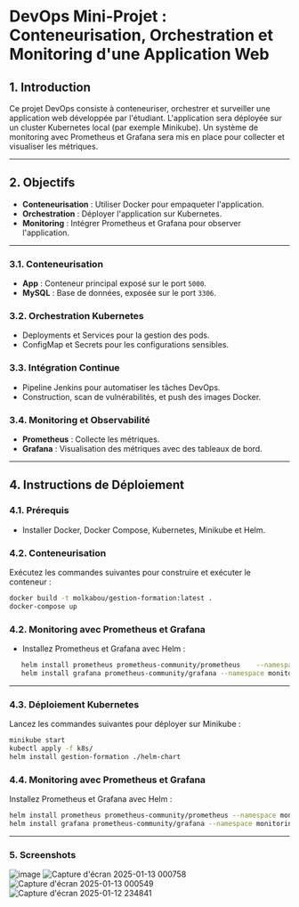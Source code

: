 # DevOps Mini-Projet : Conteneurisation, Orchestration et Monitoring d'une Application Web

## 1. Introduction
Ce projet DevOps consiste à conteneuriser, orchestrer et surveiller une application web développée par l'étudiant. L'application sera déployée sur un cluster Kubernetes local (par exemple Minikube). Un système de monitoring avec Prometheus et Grafana sera mis en place pour collecter et visualiser les métriques.

---

## 2. Objectifs
- **Conteneurisation** : Utiliser Docker pour empaqueter l'application.
- **Orchestration** : Déployer l'application sur Kubernetes.
- **Monitoring** : Intégrer Prometheus et Grafana pour observer l'application.

---


### 3.1. Conteneurisation
- **App** : Conteneur principal exposé sur le port `5000`.
- **MySQL** : Base de données, exposée sur le port `3306`.

### 3.2. Orchestration Kubernetes
- Deployments et Services pour la gestion des pods.
- ConfigMap et Secrets pour les configurations sensibles.

### 3.3. Intégration Continue
- Pipeline Jenkins pour automatiser les tâches DevOps.
- Construction, scan de vulnérabilités, et push des images Docker.

### 3.4. Monitoring et Observabilité
- **Prometheus** : Collecte les métriques.
- **Grafana** : Visualisation des métriques avec des tableaux de bord.

---

## 4. Instructions de Déploiement

### 4.1. Prérequis
- Installer Docker, Docker Compose, Kubernetes, Minikube et Helm.

### 4.2. Conteneurisation
Exécutez les commandes suivantes pour construire et exécuter le conteneur :
```bash
docker build -t molkabou/gestion-formation:latest .
docker-compose up

```

### 4.2. Monitoring avec Prometheus et Grafana
- Installez Prometheus et Grafana avec Helm :

```bash
   helm install prometheus prometheus-community/prometheus    --namespace monitoring
   helm install grafana prometheus-community/grafana --namespace monitoring
   ```
---

### 4.3. Déploiement Kubernetes
Lancez les commandes suivantes pour déployer sur Minikube :
```bash
minikube start
kubectl apply -f k8s/
helm install gestion-formation ./helm-chart
```
### 4.4. Monitoring avec Prometheus et Grafana
Installez Prometheus et Grafana avec Helm :

```bash
helm install prometheus prometheus-community/prometheus --namespace monitoring
helm install grafana prometheus-community/grafana --namespace monitoring
```
---
### 5. Screenshots
![image](https://github.com/user-attachments/assets/680fa4dd-d592-4aaa-8eb2-49597eaa4c9f)
![Capture d'écran 2025-01-13 000758](https://github.com/user-attachments/assets/710e1374-04a4-492f-8825-30fba5277273)
![Capture d'écran 2025-01-13 000549](https://github.com/user-attachments/assets/a2eb2b8e-626e-4af5-9813-9ec0f768516d)
![Capture d'écran 2025-01-12 234841](https://github.com/user-attachments/assets/b0fb0fc3-132d-4992-bd4a-4c5193b1037c)


